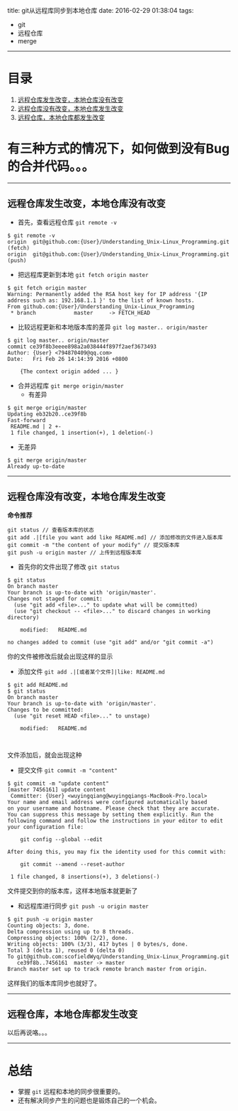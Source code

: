 title: git从远程库同步到本地仓库
date: 2016-02-29 01:38:04
tags:

- git
- 远程仓库
- merge

---

# 目录
1. [远程仓库发生改变，本地仓库没有改变](#d1)
2. [远程仓库没有改变，本地仓库发生改变](#d2)
3. [远程仓库，本地仓库都发生改变](#d3)

# 有三种方式的情况下，如何做到没有Bug的合并代码。。。
---


## <span id="d1">远程仓库发生改变，本地仓库没有改变</span>

- 首先，查看远程仓库 `git remote -v`
```{bash}
$ git remote -v
origin	git@github.com:{User}/Understanding_Unix-Linux_Programming.git (fetch)
origin	git@github.com:{User}/Understanding_Unix-Linux_Programming.git (push)

```

- 把远程库更新到本地 `git fetch origin master`
```{bash}
$ git fetch origin master
Warning: Permanently added the RSA host key for IP address '{IP address such as: 192.168.1.1 }' to the list of known hosts.
From github.com:{User}/Understanding_Unix-Linux_Programming
 * branch            master     -> FETCH_HEAD

```

- 比较远程更新和本地版本库的差异 `git log master.. origin/master`
```{bash}
$ git log master.. origin/master
commit ce39f8b3eeee898a2a038444f897f2aef3673493
Author: {User} <794870409@qq.com>
Date:   Fri Feb 26 14:14:39 2016 +0800

    {The context origin added ... }

```


- 合并远程库 `git merge origin/master`
  + 有差异
```{bash}
$ git merge origin/master
Updating eb32b20..ce39f8b
Fast-forward
 README.md | 2 +-
 1 file changed, 1 insertion(+), 1 deletion(-)

```
  + 无差异
```{bash}
$ git merge origin/master
Already up-to-date

```
---

## <span id="d2">远程仓库没有改变，本地仓库发生改变</span>

**命令推荐**
```{bash}
git status // 查看版本库的状态
git add .|[file you want add like README.md] // 添加修改的文件进入版本库
git commit -m "the content of your modify" // 提交版本库
git push -u origin master // 上传到远程版本库
```

- 首先你的文件出现了修改 `git status`
```{bash}
$ git status
On branch master
Your branch is up-to-date with 'origin/master'.
Changes not staged for commit:
  (use "git add <file>..." to update what will be committed)
  (use "git checkout -- <file>..." to discard changes in working directory)

	modified:   README.md

no changes added to commit (use "git add" and/or "git commit -a")

```
你的文件被修改后就会出现这样的显示


-  添加文件 `git add .|[或者某个文件]|like: README.md`
```{bash}
$ git add README.md
$ git status
On branch master
Your branch is up-to-date with 'origin/master'.
Changes to be committed:
  (use "git reset HEAD <file>..." to unstage)

	modified:   README.md



```
文件添加后，就会出现这种


- 提交文件 `git commit -m "content"`
```{bash}
$ git commit -m "update content"
[master 7456161] update content
 Committer: {User} <wuyingqiang@wuyingqiangs-MacBook-Pro.local>
Your name and email address were configured automatically based
on your username and hostname. Please check that they are accurate.
You can suppress this message by setting them explicitly. Run the
following command and follow the instructions in your editor to edit
your configuration file:

    git config --global --edit

After doing this, you may fix the identity used for this commit with:

    git commit --amend --reset-author

 1 file changed, 8 insertions(+), 3 deletions(-)

```
文件提交到你的版本库，这样本地版本就更新了

- 和远程库进行同步 `git push -u origin master`
```{bash}
$ git push -u origin master
Counting objects: 3, done.
Delta compression using up to 8 threads.
Compressing objects: 100% (2/2), done.
Writing objects: 100% (3/3), 417 bytes | 0 bytes/s, done.
Total 3 (delta 1), reused 0 (delta 0)
To git@github.com:scofieldWyq/Understanding_Unix-Linux_Programming.git
   ce39f8b..7456161  master -> master
Branch master set up to track remote branch master from origin.

```
这样我们的版本库同步也就好了。

---

## <span id="d3">远程仓库，本地仓库都发生改变</span>
  以后再说咯。。。

---

# 总结

- 掌握 `git` 远程和本地的同步很重要的。
- 还有解决同步产生的问题也是锻炼自己的一个机会。
